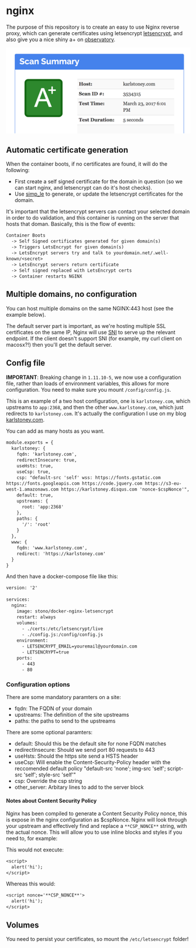 # nginx
The purpose of this repository is to create an easy to use Nginx reverse proxy, which can generate certificates using letsencrypt [letsencrypt](https://letsencrypt.org/), and also give you a nice shiny a+ on [observatory](https://observatory.mozilla.org/).

![observatory](observatory.png)

## Automatic certificate generation
When the container boots, if no certificates are found, it will do the following:

  - First create a self signed certificate for the domain in question (so we can start nginx, and letsencrypt can do it's host checks).
  - Use [simp_le](https://github.com/zenhack/simp_le) to generate, or update the letsencrypt certificates for the domain.

It's important that the letsencrypt servers can contact your selected domain in order to do validation, and this container is running on the server that hosts that doman.  Basically, this is the flow of events:
```
Container Boots
  -> Self Signed certificates generated for given domain(s)
  -> Triggers LetsEncrypt for given domain(s)
  -> LetsEncrypt servers try and talk to yourdomain.net/.well-known/<secret>
  -> LetsEncrypt servers return certificate
  -> Self signed replaced with LetsEncrypt certs
  -> Container restarts NGINX
```

## Multiple domains, no configuration
You can host multiple domains on the same NGINX:443 host (see the example below).

The default server part is important, as we're hosting multiple SSL certificates on the same IP, Nginx will use [SNI](https://en.wikipedia.org/wiki/Server_Name_Indication) to serve up the relevant endpoint.  If the client doesn't support SNI (for example, my curl client on macosx?!) then you'll get the default server.

## Config file
__IMPORTANT__: Breaking change in `1.11.10-5`, we now use a configuration file, rather than loads of environment variables, this allows for more configuration.  You need to make sure you mount `/config/config.js`.

This is an example of a two host configuration, one is `karlstoney.com`, which upstreams to `app:2368`, and then the other `www.karlstoney.com`, which just redirects to `karlstoney.com`.  It's actually the configuration I use on my blog [karlstoney.com](https://karlstoney.com). 

You can add as many hosts as you want.

```
module.exports = {
  karlstoney: {
    fqdn: 'karlstoney.com',
    redirectInsecure: true,
    useHsts: true,
    useCsp: true,
    csp: "default-src 'self' wss: https://fonts.gstatic.com https://fonts.googleapis.com https://code.jquery.com https://s3-eu-west-1.amazonaws.com https://karlstoney.disqus.com 'nonce-$cspNonce'",
    default: true,
    upstreams: {
      root: 'app:2368'
    },
    paths: {
      '/': 'root'
    }
  },
  www: {
    fqdn: 'www.karlstoney.com',
    redirect: 'https://karlstoney.com'
  }
}
```

And then have a docker-compose file like this: 
```
version: '2'

services:
  nginx:
    image: stono/docker-nginx-letsencrypt
    restart: always
    volumes:
      - ./certs:/etc/letsencrypt/live
      - ./config.js:/config/config.js
    environment:
      - LETSENCRYPT_EMAIL=youremail@yourdomain.com
      - LETSENCRYPT=true
    ports:
      - 443
      - 80
```

### Configuration options
There are some mandatory paramters on a site:

  - fqdn: The FQDN of your domain
  - upstreams: The definition of the site upstreams 
  - paths: the paths to send to the upstreams

There are some optional paramters:

  - default: Should this be the default site for none FQDN matches
  - redirectInsecure: Should we send port 80 requests to 443
  - useHsts: Should the https site send a HSTS header
  - useCsp: Will enable the Content-Security-Policy header with the reccomended default policy "default-src 'none'; img-src 'self'; script-src 'self'; style-src 'self'"
  - csp: Override the csp string
  - other_server: Arbitary lines to add to the server block

#### Notes about Content Security Policy
Nginx has been compiled to generate a Content Security Policy nonce, this is expose in the nginx configuration as $cspNonce.  Nginx will look through your upstream and effectively find and replace a `**CSP_NONCE**` string, with the actual nonce.  This will allow you to use inline blocks and styles if you need to, for example:

This would not execute:

```
<script>
  alert('hi');
</script>
```

Whereas this would:
```
<script nonce='**CSP_NONCE**'>
  alert('hi');
</script>

```

## Volumes
You need to persist your certificates, so mount the `/etc/letsencrypt` folder!

